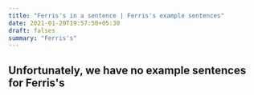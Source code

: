 ```yaml
---
title: "Ferris's in a sentence | Ferris's example sentences"
date: 2021-01-20T19:57:50+05:30
draft: falses
summary: "Ferris's"
---
```

## Unfortunately, we have no example sentences for Ferris's                 
